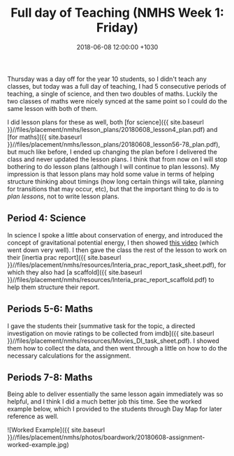 ﻿---
layout: post
title:  "Full day of Teaching (NMHS Week 1: Friday)"
date:   2018-06-08 12:00:00 +1030
categories: MTeach nmhsPlacement
tags: [1-1, 1-2, 1-5, 2-1, 2-2, 2-3, 2-6, 3-1, 3-2, 3-3, 3-4, 3-5, 3-6, 4-1, 4-2, 4-4, 5-1, 5-2]
---

Thursday was a day off for the year 10 students, so I didn't teach any classes, but today was a full day of teaching, I had 5 consecutive periods of teaching, a single of science, and then two doubles of maths. Luckily the two classes of maths were nicely synced at the same point so I could do the same lesson with both of them. 

I did lesson plans for these as well, both [for science]({{ site.baseurl }}//files/placement/nmhs/lesson_plans/20180608_lesson4_plan.pdf) and [for maths]({{ site.baseurl }}//files/placement/nmhs/lesson_plans/20180608_lesson56-78_plan.pdf), but much like before, I ended up changing the plan before I delivered the class and never updated the lesson plans. I think that from now on I will stop bothering to do lesson plans (although I will continue to plan lessons). My impression is that lesson plans may hold some value in terms of helping structure thinking about timings (how long certain things will take, planning for transitions that may occur, etc), but that the important thing to do is to *plan lessons*, not to write lesson plans.

## Period 4: Science

In science I spoke a little about conservation of energy, and introduced the concept of gravitational potential energy, I then showed [this video](https://youtu.be/PWNs7i4rEWA) (which went down very well). I then gave the class the rest of the lesson to work on their [inertia prac report]({{ site.baseurl }}//files/placement/nmhs/resources/Interia_prac_report_task_sheet.pdf), for which they also had [a scaffold]({{ site.baseurl }}//files/placement/nmhs/resources/Interia_prac_report_scaffold.pdf) to help them structure their report.

## Periods 5-6: Maths

I gave the students their [summative task for the topic, a directed investigation on movie ratings to be collected from imdb]({{ site.baseurl }}//files/placement/nmhs/resources/Movies_DI_task_sheet.pdf). I showed them how to collect the data, and then went through a little on how to do the necessary calculations for the assignment. 

## Periods 7-8: Maths

Being able to deliver essentially the same lesson again immediately was so helpful, and I think I did a much better job this time. See the worked example below, which I provided to the students through Day Map for later reference as well.

![Worked Example]({{ site.baseurl }}//files/placement/nmhs/photos/boardwork/20180608-assignment-worked-example.jpg)




